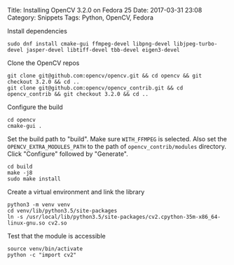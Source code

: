 Title: Installing OpenCV 3.2.0 on Fedora 25
Date: 2017-03-31 23:08
Category: Snippets
Tags: Python, OpenCV, Fedora


Install dependencies

```
sudo dnf install cmake-gui ffmpeg-devel libpng-devel libjpeg-turbo-devel jasper-devel libtiff-devel tbb-devel eigen3-devel
```

Clone the OpenCV repos

```
git clone git@github.com:opencv/opencv.git && cd opencv && git checkout 3.2.0 && cd ..
git clone git@github.com:opencv/opencv_contrib.git && cd opencv_contrib && git checkout 3.2.0 && cd ..
```

Configure the build

```
cd opencv
cmake-gui .
```

Set the build path to "build". Make sure `WITH_FFMPEG` is selected. Also set the `OPENCV_EXTRA_MODULES_PATH` to the path of `opencv_contrib/modules` directory.
Click "Configure" followed by "Generate".


```
cd build
make -j8
sudo make install
```

Create a virtual environment and link the library

```
python3 -m venv venv
cd venv/lib/python3.5/site-packages
ln -s /usr/local/lib/python3.5/site-packages/cv2.cpython-35m-x86_64-linux-gnu.so cv2.so
```

Test that the module is accessible

```
source venv/bin/activate
python -c "import cv2"
```

